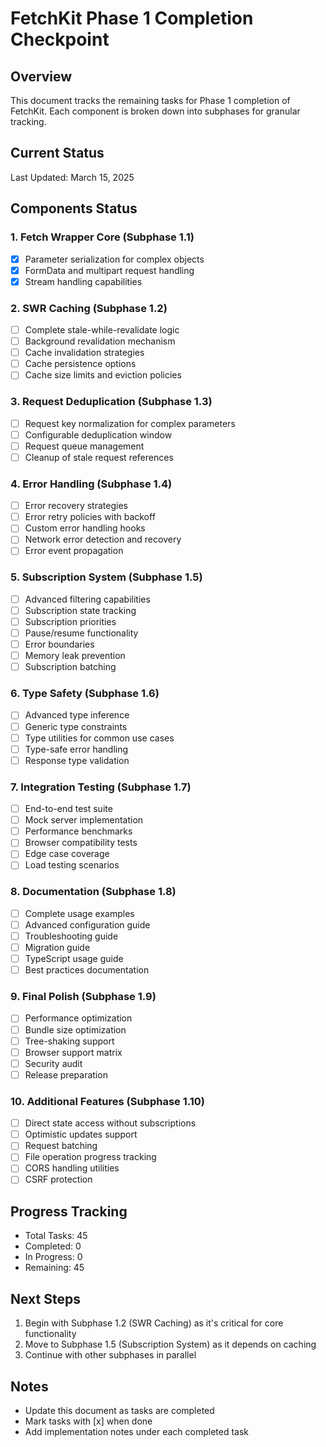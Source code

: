 # FetchKit Phase 1 Completion Checkpoint

## Overview

This document tracks the remaining tasks for Phase 1 completion of FetchKit. Each component is broken down into subphases for granular tracking.

## Current Status

Last Updated: March 15, 2025

## Components Status

### 1. Fetch Wrapper Core (Subphase 1.1)

- [x] Parameter serialization for complex objects
- [x] FormData and multipart request handling
- [x] Stream handling capabilities

### 2. SWR Caching (Subphase 1.2)

- [ ] Complete stale-while-revalidate logic
- [ ] Background revalidation mechanism
- [ ] Cache invalidation strategies
- [ ] Cache persistence options
- [ ] Cache size limits and eviction policies

### 3. Request Deduplication (Subphase 1.3)

- [ ] Request key normalization for complex parameters
- [ ] Configurable deduplication window
- [ ] Request queue management
- [ ] Cleanup of stale request references

### 4. Error Handling (Subphase 1.4)

- [ ] Error recovery strategies
- [ ] Error retry policies with backoff
- [ ] Custom error handling hooks
- [ ] Network error detection and recovery
- [ ] Error event propagation

### 5. Subscription System (Subphase 1.5)

- [ ] Advanced filtering capabilities
- [ ] Subscription state tracking
- [ ] Subscription priorities
- [ ] Pause/resume functionality
- [ ] Error boundaries
- [ ] Memory leak prevention
- [ ] Subscription batching

### 6. Type Safety (Subphase 1.6)

- [ ] Advanced type inference
- [ ] Generic type constraints
- [ ] Type utilities for common use cases
- [ ] Type-safe error handling
- [ ] Response type validation

### 7. Integration Testing (Subphase 1.7)

- [ ] End-to-end test suite
- [ ] Mock server implementation
- [ ] Performance benchmarks
- [ ] Browser compatibility tests
- [ ] Edge case coverage
- [ ] Load testing scenarios

### 8. Documentation (Subphase 1.8)

- [ ] Complete usage examples
- [ ] Advanced configuration guide
- [ ] Troubleshooting guide
- [ ] Migration guide
- [ ] TypeScript usage guide
- [ ] Best practices documentation

### 9. Final Polish (Subphase 1.9)

- [ ] Performance optimization
- [ ] Bundle size optimization
- [ ] Tree-shaking support
- [ ] Browser support matrix
- [ ] Security audit
- [ ] Release preparation

### 10. Additional Features (Subphase 1.10)

- [ ] Direct state access without subscriptions
- [ ] Optimistic updates support
- [ ] Request batching
- [ ] File operation progress tracking
- [ ] CORS handling utilities
- [ ] CSRF protection

## Progress Tracking

- Total Tasks: 45
- Completed: 0
- In Progress: 0
- Remaining: 45

## Next Steps

1. Begin with Subphase 1.2 (SWR Caching) as it's critical for core functionality
2. Move to Subphase 1.5 (Subscription System) as it depends on caching
3. Continue with other subphases in parallel

## Notes

- Update this document as tasks are completed
- Mark tasks with [x] when done
- Add implementation notes under each completed task
